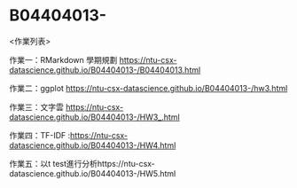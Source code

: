 # B04404013-
<作業列表>

作業一：RMarkdown 學期規劃 https://ntu-csx-datascience.github.io/B04404013-/B04404013.html

作業二：ggplot https://ntu-csx-datascience.github.io/B04404013-/hw3.html

作業三：文字雲 https://ntu-csx-datascience.github.io/B04404013-/HW3_.html

作業四：TF-IDF :https://ntu-csx-datascience.github.io/B04404013-/HW4.html

作業五：以t test進行分析https://ntu-csx-datascience.github.io/B04404013-/HW5.html
